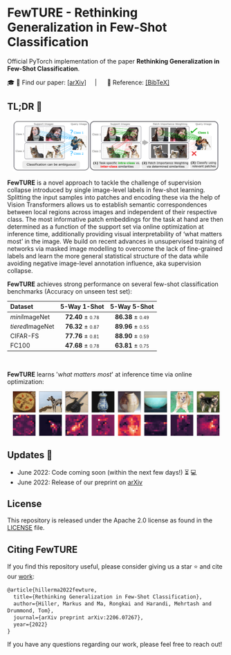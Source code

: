 # FewTURE - Rethinking Generalization in Few-Shot Classification
Official PyTorch implementation of the paper **Rethinking Generalization in Few-Shot Classification**.

:mortar_board: :page_facing_up: Find our paper: [[arXiv]](https://arxiv.org/abs/2206.07267) &nbsp;&nbsp;&nbsp;&nbsp;| &nbsp;&nbsp;&nbsp;&nbsp; 
:bookmark: Reference: [[BibTeX]](https://github.com/mrkshllr/FewTURE#citing-fewture)

## TL;DR :eyes:
<div align="center">
  <img width="95%" alt="FewTure concept" src=".github/concept.png">
</div>

**FewTURE** is a novel approach to tackle the challenge of supervision collapse introduced by single image-level labels 
in few-shot learning. Splitting the input samples into patches and
encoding these via the help of Vision Transformers allows us to establish semantic
correspondences between local regions across images and independent of their
respective class. The most informative patch embeddings for the task at hand are
then determined as a function of the support set via online optimization at inference
time, additionally providing visual interpretability of ‘what matters most’ in the
image. We build on recent advances in unsupervised training of networks via
masked image modelling to overcome the lack of fine-grained labels and learn the
more general statistical structure of the data while avoiding negative image-level
annotation influence, aka supervision collapse.

**FewTURE** achieves strong performance on several few-shot classification benchmarks (Accuracy on unseen test set):


|  Dataset  |         5-Way 1-Shot          |   5-Way 5-Shot   |   
|:--------|:-----------------------------:|:----------------:|
| <i>mini</i>ImageNet | **72.40** ± <font size=1>0.78 | **86.38** ± <font size=1>0.49 |
|  <i>tiered</i>ImageNet  |       **76.32** ± <font size=1>0.87        | **89.96** ± <font size=1>0.55 | 
| CIFAR-FS |       **77.76** ± <font size=1>0.81        | **88.90** ± <font size=1>0.59 | 
| FC100 |       **47.68** ± <font size=1>0.78        | **63.81** ± <font size=1>0.75 |

<br>

**FewTURE** learns '<i>what matters most</i>' at inference time via online optimization:
<div align="center">
    <img width="95%" alt="Importance weights 5shot" src=".github/token_weights_5shot.png">
</div>



## Updates :tada:
- June 2022: Code coming soon (within the next few days!) :hourglass_flowing_sand: :computer:
- June 2022: Release of our preprint on [arXiv](https://arxiv.org/abs/2206.07267)


## License
This repository is released under the Apache 2.0 license as found in the [LICENSE](https://github.com/mrkshllr/FewTURE/LICENSE) file.

## Citing FewTURE
If you find this repository useful, please consider giving us a star :star: and cite our [work](https://arxiv.org/abs/2206.07267):
```
@article{hillerma2022fewture,
  title={Rethinking Generalization in Few-Shot Classification},
  author={Hiller, Markus and Ma, Rongkai and Harandi, Mehrtash and Drummond, Tom},
  journal={arXiv preprint arXiv:2206.07267},
  year={2022}
}
```
If you have any questions regarding our work, please feel free to reach out!
